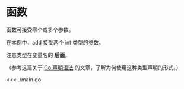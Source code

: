 # 函数

函数可接受零个或多个参数。

在本例中，add 接受两个 int 类型的参数。

注意类型在变量名的 **后面**。

（参考这篇关于 [Go 声明语法](http://blog.go-zh.org/gos-declaration-syntax) 的文章，了解为何使用这种类型声明的形式。）

<<< ./main.go
